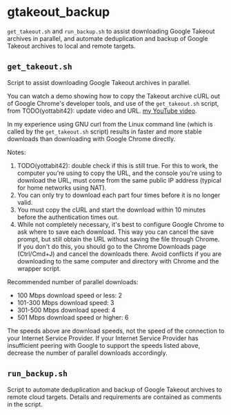 # gtakeout_backup

`get_takeout.sh` and `run_backup.sh` to assist downloading Google Takeout archives in parallel, and automate deduplication and backup of Google Takeout archives to local and remote targets.

## `get_takeout.sh`

Script to assist downloading Google Takeout archives in parallel.

You can watch a demo showing how to copy the Takeout archive cURL out of Google Chrome's developer tools, and use of the `get_takeout.sh` script, from TODO(yottabit42): update video and URL. [my YouTube video](https://youtu.be/h5idAEJorIc).

In my experience using GNU curl from the Linux command line (which is called by the `get_takeout.sh` script) results in faster and more stable downloads than downloading with Google Chrome directly.

Notes:
1. TODO(yottabit42): double check if this is still true. For this to work, the computer you're using to copy the URL, and the console you're using to download the URL, must come from the same public IP address (typical for home networks using NAT).
2. You can only try to download each part four times before it is no longer valid.
3. You must copy the cURL and start the download within 10 minutes before the authentication times out.
4. While not completely necessary, it's best to configure Google Chrome to ask where to save each download. This way you can cancel the save prompt, but still obtain the URL without saving the file through Chrome. If you don't do this, you should go to the Chrome Downloads page (Ctrl/Cmd+J) and cancel the downloads there. Avoid conflicts if you are downloading to the same computer and directory with Chrome and the wrapper script.

Recommended number of parallel downloads:
* 100 Mbps download speed or less: 2
* 101-300 Mbps download speed: 3
* 301-500 Mbps download speed: 4
* 501 Mbps download speed or higher: 6

The speeds above are download speeds, not the speed of the connection to your Internet Service Provider. If your Internet Service Provider has insufficient peering with Google to support the speeds listed above, decrease the number of parallel downloads accordingly.

## `run_backup.sh`

Script to automate deduplication and backup of Google Takeout archives to remote cloud targets. Details and requirements are contained as comments in the script.
